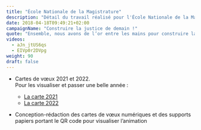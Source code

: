 ```yaml
---
title: "École Nationale de la Magistrature"
description: "Détail du travail réalisé pour l'École Nationale de la Magistrature dans le cadre de la réalisation de cartes de vœux"
date: 2018-04-18T09:49:21+02:00
campaignName: "Construire la justice de demain !"
quote: "Ensemble, nous avons de l’or entre les mains pour construire la justice de demain."
videos:
  - aJn_jtUS6qs
  - EIVp0r2DVpg
weight: 90
draft: false
---
```


- Cartes de vœux 2021 et 2022.  
  Pour les visualiser et passer une belle année :  
  - [La carte 2021](https://www.enm.justice.fr/actu-28122020-l-enm-vous-souhaite-ses-meilleurs-voeux-pour-la-nouvelle-annee)
  - [La carte 2022](https://www.enm.justice.fr/actu-03012022-l-enm-vous-souhaite-une-bonne-annee-2022)

- Conception-rédaction des cartes de vœux numériques et des supports papiers portant le QR code pour visualiser l’animation
